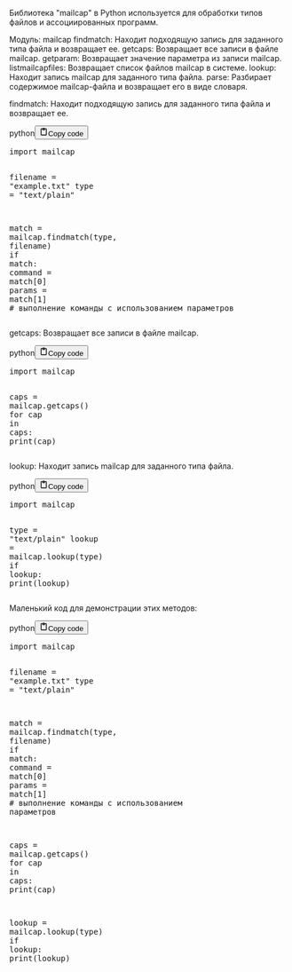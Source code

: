<p>Библиотека "mailcap" в Python используется для обработки типов файлов и ассоциированных программ.</p>
<p>Модуль: mailcap
findmatch: Находит подходящую запись для заданного типа файла и возвращает ее.
getcaps: Возвращает все записи в файле mailcap.
getparam: Возвращает значение параметра из записи mailcap.
listmailcapfiles: Возвращает список файлов mailcap в системе.
lookup: Находит запись mailcap для заданного типа файла.
parse: Разбирает содержимое mailcap-файла и возвращает его в виде словаря.</p>
<p>findmatch: Находит подходящую запись для заданного типа файла и возвращает ее.</p>
<div class="code_element"><div class="lang_line"><text>python</text><button class="copy_code_button" onclick="CopyCode(this)"><svg style="width: 1.2em;height: 1.2em;" aria-hidden="true" xmlns="http://www.w3.org/2000/svg" fill="none" viewBox="0 0 24 24"><path stroke="currentColor" stroke-linecap="round" stroke-linejoin="round" stroke-width="2" d="M15 4h3a1 1 0 0 1 1 1v15a1 1 0 0 1-1 1H6a1 1 0 0 1-1-1V5a1 1 0 0 1 1-1h3m0 3h6m-5-4v4h4V3h-4Z"/></svg><text>Copy code</text></button></div><div class="code language-python"><div class="highlight"><pre><span></span><span class="kn">import</span> <span class="nn">mailcap</span>

<span class="n">filename</span> <span class="o">=</span> <span class="s2">&quot;example.txt&quot;</span>
<span class="nb">type</span> <span class="o">=</span> <span class="s2">&quot;text/plain&quot;</span>

<span class="n">match</span> <span class="o">=</span> <span class="n">mailcap</span><span class="o">.</span><span class="n">findmatch</span><span class="p">(</span><span class="nb">type</span><span class="p">,</span> <span class="n">filename</span><span class="p">)</span>
<span class="k">if</span> <span class="n">match</span><span class="p">:</span>
    <span class="n">command</span> <span class="o">=</span> <span class="n">match</span><span class="p">[</span><span class="mi">0</span><span class="p">]</span>
    <span class="n">params</span> <span class="o">=</span> <span class="n">match</span><span class="p">[</span><span class="mi">1</span><span class="p">]</span>
    <span class="c1"># выполнение команды с использованием параметров</span>
</pre></div></div></div>

<p>getcaps: Возвращает все записи в файле mailcap.</p>
<div class="code_element"><div class="lang_line"><text>python</text><button class="copy_code_button" onclick="CopyCode(this)"><svg style="width: 1.2em;height: 1.2em;" aria-hidden="true" xmlns="http://www.w3.org/2000/svg" fill="none" viewBox="0 0 24 24"><path stroke="currentColor" stroke-linecap="round" stroke-linejoin="round" stroke-width="2" d="M15 4h3a1 1 0 0 1 1 1v15a1 1 0 0 1-1 1H6a1 1 0 0 1-1-1V5a1 1 0 0 1 1-1h3m0 3h6m-5-4v4h4V3h-4Z"/></svg><text>Copy code</text></button></div><div class="code language-python"><div class="highlight"><pre><span></span><span class="kn">import</span> <span class="nn">mailcap</span>

<span class="n">caps</span> <span class="o">=</span> <span class="n">mailcap</span><span class="o">.</span><span class="n">getcaps</span><span class="p">()</span>
<span class="k">for</span> <span class="n">cap</span> <span class="ow">in</span> <span class="n">caps</span><span class="p">:</span>
    <span class="nb">print</span><span class="p">(</span><span class="n">cap</span><span class="p">)</span>
</pre></div></div></div>

<p>lookup: Находит запись mailcap для заданного типа файла.</p>
<div class="code_element"><div class="lang_line"><text>python</text><button class="copy_code_button" onclick="CopyCode(this)"><svg style="width: 1.2em;height: 1.2em;" aria-hidden="true" xmlns="http://www.w3.org/2000/svg" fill="none" viewBox="0 0 24 24"><path stroke="currentColor" stroke-linecap="round" stroke-linejoin="round" stroke-width="2" d="M15 4h3a1 1 0 0 1 1 1v15a1 1 0 0 1-1 1H6a1 1 0 0 1-1-1V5a1 1 0 0 1 1-1h3m0 3h6m-5-4v4h4V3h-4Z"/></svg><text>Copy code</text></button></div><div class="code language-python"><div class="highlight"><pre><span></span><span class="kn">import</span> <span class="nn">mailcap</span>

<span class="nb">type</span> <span class="o">=</span> <span class="s2">&quot;text/plain&quot;</span>
<span class="n">lookup</span> <span class="o">=</span> <span class="n">mailcap</span><span class="o">.</span><span class="n">lookup</span><span class="p">(</span><span class="nb">type</span><span class="p">)</span>
<span class="k">if</span> <span class="n">lookup</span><span class="p">:</span>
    <span class="nb">print</span><span class="p">(</span><span class="n">lookup</span><span class="p">)</span>
</pre></div></div></div>

<p>Маленький код для демонстрации этих методов:</p>
<div class="code_element"><div class="lang_line"><text>python</text><button class="copy_code_button" onclick="CopyCode(this)"><svg style="width: 1.2em;height: 1.2em;" aria-hidden="true" xmlns="http://www.w3.org/2000/svg" fill="none" viewBox="0 0 24 24"><path stroke="currentColor" stroke-linecap="round" stroke-linejoin="round" stroke-width="2" d="M15 4h3a1 1 0 0 1 1 1v15a1 1 0 0 1-1 1H6a1 1 0 0 1-1-1V5a1 1 0 0 1 1-1h3m0 3h6m-5-4v4h4V3h-4Z"/></svg><text>Copy code</text></button></div><div class="code language-python"><div class="highlight"><pre><span></span><span class="kn">import</span> <span class="nn">mailcap</span>

<span class="n">filename</span> <span class="o">=</span> <span class="s2">&quot;example.txt&quot;</span>
<span class="nb">type</span> <span class="o">=</span> <span class="s2">&quot;text/plain&quot;</span>

<span class="n">match</span> <span class="o">=</span> <span class="n">mailcap</span><span class="o">.</span><span class="n">findmatch</span><span class="p">(</span><span class="nb">type</span><span class="p">,</span> <span class="n">filename</span><span class="p">)</span>
<span class="k">if</span> <span class="n">match</span><span class="p">:</span>
    <span class="n">command</span> <span class="o">=</span> <span class="n">match</span><span class="p">[</span><span class="mi">0</span><span class="p">]</span>
    <span class="n">params</span> <span class="o">=</span> <span class="n">match</span><span class="p">[</span><span class="mi">1</span><span class="p">]</span>
    <span class="c1"># выполнение команды с использованием параметров</span>

<span class="n">caps</span> <span class="o">=</span> <span class="n">mailcap</span><span class="o">.</span><span class="n">getcaps</span><span class="p">()</span>
<span class="k">for</span> <span class="n">cap</span> <span class="ow">in</span> <span class="n">caps</span><span class="p">:</span>
    <span class="nb">print</span><span class="p">(</span><span class="n">cap</span><span class="p">)</span>

<span class="n">lookup</span> <span class="o">=</span> <span class="n">mailcap</span><span class="o">.</span><span class="n">lookup</span><span class="p">(</span><span class="nb">type</span><span class="p">)</span>
<span class="k">if</span> <span class="n">lookup</span><span class="p">:</span>
    <span class="nb">print</span><span class="p">(</span><span class="n">lookup</span><span class="p">)</span>
</pre></div></div></div>